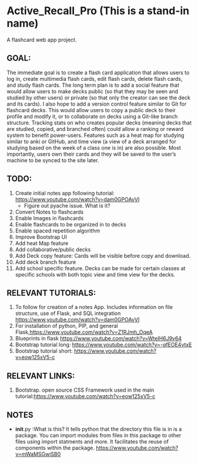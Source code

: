 # Active_Recall_Pro (This is a stand-in name)
 A flashcard web app project.
## GOAL:
The immediate goal is to create a flash card application that allows users to log in, create multimedia flash cards, edit flash cards, delete flash cards, and study flash cards. The long term plan is to add a social feature that would allow users to make decks public (so that they may be seen and studied by other users) or private (so that only the creator can see the deck and its cards). I also hope to add a version control feature similar to Git for flashcard decks. This would allow users to copy a public deck to their profile and modify it, or to collaborate on decks using a Git-like branch structure. Tracking stats on who creates popular decks (meaning decks that are studied, copied, and branched often) could allow a ranking or reward system to benefit power-users. Features such as a heat map for studying similar to anki or GitHub, and time view (a view of a deck arranged for studying based on the week of a class one is in) are also possible. Most importantly, users own their cards and they will be saved to the user’s machine to be synced to the site later.

## TODO:
1. Create initial notes app following tutorial: https://www.youtube.com/watch?v=dam0GPOAvVI
    - Figure out pyache issue. What is it?
2. Convert Notes to flashcards
3. Enable Images in flashcards
4. Enable flashcards to be organized in to decks
5. Enable spaced repetition algorithm
6. Improve Bootstrap UI
7. Add heat Map feature
8. Add collaborative/public decks
9. Add Deck copy feature: Cards will be visible before copy and download.
10. Add deck branch feature
11. Add school specific feature. Decks can be made for certain classes at specific schools with both topic view and time view for the decks.

## RELEVANT TUTORIALS:
1. To follow for creation of a notes App. Includes information on file structure, use of Flask,  and SQL integration https://www.youtube.com/watch?v=dam0GPOAvVI
2. For installation of python, PIP, and general Flask,https://www.youtube.com/watch?v=Z1RJmh_OqeA
3. Blueprints in flask https://www.youtube.com/watch?v=WteIH6J9v64
3. Bootstrap tutorial long: https://www.youtube.com/watch?v=-qfEOE4vtxE
4. Bootstrap tutorial short: https://www.youtube.com/watch?v=eow125xV5-c

## RELEVANT LINKS:
1. Bootstrap. open source CSS Framework used in the main tutorial:https://www.youtube.com/watch?v=eow125xV5-c

## NOTES
- __init__.py :What is this? It tells python that the directory this file is in is a package. You can import modules from files in this package to other files using import statments and more. It facilitates the reuse of components within the package. https://www.youtube.com/watch?v=mWaMSGwiSB0